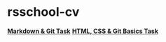 # rsschool-cv
[**Markdown & Git Task**](https://air-seller.github.io/rsschool-cv/cv)
[**HTML, CSS & Git Basics Task**](https://air-seller.github.io/rsschool-cv/)
